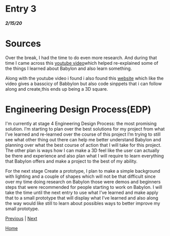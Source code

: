 # Entry 3
##### 2/15/20

# Sources 

Over the break, I had the time to do even more research. And during that time I came across this [youtube video](https://www.youtube.com/watch?v=eQH4273wy7w)which helped re-explained some of the things I learned about Babylon and also learn something.

Along with the youtube video i found i also found this [website](https://developer.mozilla.org/enUS/docs/Games/Techniques/3D_on_the_web/Building_up_a_basic_demo_with_Babylon.js?utm_campaign) which like the video gives a basscicy of Babbylon but also code sinppets that i can follow along and create,this ends up being a 3D square.


# Engineering Design Process(EDP)

I'm currently at stage 4 Engineering Design Process: the most promising solution. I’m starting to plan over the best solutions for my project from what I’ve learned and re-learned over the course of this project I’m trying to still see what other thing out there can help me better understand Babylon and planning over what the best course of action that I will take for this project. The other plan is ways how I can make a 3D feel like the user can actually be there and experience and also plan what I will require to learn everything that Babylon offers and make a project to the best of my ability.

For the next stage Create a prototype, I plan to make a simple background with lighting and a couple of shapes which will not be that difficult since over my time doing research on Babylon those were demos and beginners steps that were recommended for people starting to work on Babylon. I will take the time until the next  entry to use what I’ve learned and make apply that to a small prototype that will display what I’ve learned and also along the way would like still to learn about possibles ways to better improve my small prototype.



[Previous](entry02.md) | [Next](entry04.md)

[Home](../README.md)
